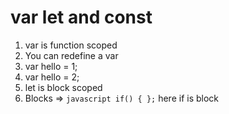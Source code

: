 # var let and const

1. var is function scoped
2. You can redefine a var
  1. var hello = 1;
  2. var hello = 2;
3. let is block scoped
  1. Blocks => ``` javascript if() { }; ```  here if is block
